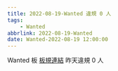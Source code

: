 ```yaml
---
title: 2022-08-19-Wanted 違規 0 人
tags:
    - Wanted
abbrlink: 2022-08-19-Wanted
date: Wanted-2022-08-19 12:00:00
---
```

Wanted 板 [板規連結](https://www.ptt.cc/bbs/Wanted/M.1608829773.A.D3B.html)
昨天違規 0 人
